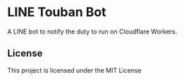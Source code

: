 # LINE Touban Bot

A LINE bot to notify the duty to run on Cloudflare Workers.

## License

This project is licensed under the MIT License

